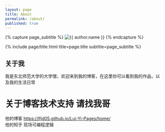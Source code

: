 ```yaml
---
layout: page
title: About
permalink: /about/
published: true
---
```


<div class="page" markdown="1">

{% capture page_subtitle %}
<img
    class="me"
    alt="{{ author.name }}"
    src="{{ site.author.photo | relative_url }}"
    srcset="{{ site.author.photo2x | relative_url }} 2x"
/>
{% endcapture %}

{% include page/title.html title=page.title subtitle=page_subtitle %}

## 关于我

我是东北师范大学的大学僧，欢迎来到我的博客，在这里你可以看到我的作品，以及我的生活日常<br>

# 关于博客技术支持 请找我哥 
他的博客 https://lfjd05.github.io/Lui-Yi-Pages/home/ <br>
他的知乎 现场可编程逻辑
</div>
